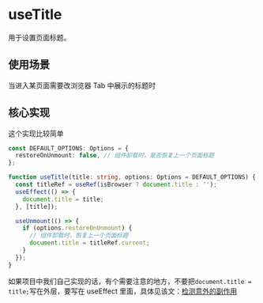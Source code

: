 # useTitle

用于设置页面标题。

## 使用场景

当进入某页面需要改浏览器 Tab 中展示的标题时

## 核心实现

这个实现比较简单

```ts
const DEFAULT_OPTIONS: Options = {
  restoreOnUnmount: false, // 组件卸载时，是否恢复上一个页面标题
};

function useTitle(title: string, options: Options = DEFAULT_OPTIONS) {
  const titleRef = useRef(isBrowser ? document.title : '');
  useEffect(() => {
    document.title = title;
  }, [title]);

  useUnmount(() => {
    if (options.restoreOnUnmount) {
      // 组件卸载时，恢复上一个页面标题
      document.title = titleRef.current;
    }
  });
}
```

如果项目中我们自己实现的话，有个需要注意的地方，不要把`document.title = title;`写在外层，要写在 useEffect 里面，具体见该文：[检测意外的副作用](https://juejin.cn/post/6854573210663387149)
